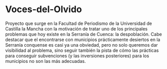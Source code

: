 # Voces-del-Olvido
Proyecto que surge en la Facultad de Periodismo de la Universidad de Castilla la Mancha con la motivación de tratar uno de los principales problemas que hoy existe en la Serranía de Cuenca: la despoblación. Cabe destacar que el encontrarse con municipios prácticamente desiertos en la Serranía conquense es casi ya una obviedad, pero no solo queremos dar visibilidad al problema, sino seguir también la pista de cómo las prácticas para conseguir subvenciones (y las inversiones posteriores) para los municipios no son las más adecuadas.
